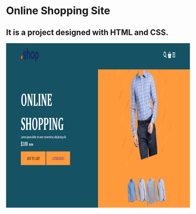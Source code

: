 # Online Shopping Site

## It is a project designed with HTML and CSS.

<img src="./img/sitedesign.png" alt="site" height="450" width="650"/>